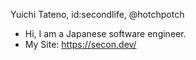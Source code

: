 Yuichi Tateno, id:secondlife, @hotchpotch

- Hi, I am a Japanese software engineer.
- My Site: https://secon.dev/

